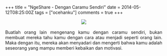 +++
title = "NgeShare - Dengan Caramu Sendiri"
date = 2014-05-12T08:25:00Z
tags = ["ocehanku"]
comments = true
+++

<center><img border="0" data-original-height="600" data-original-width="1200" src="https://3.bp.blogspot.com/-alaQ8TC6Kks/XNq5ykdGKMI/AAAAAAAATp0/kW2-_7H-GMgcbVXt2Ns8NdVnW8eED4RlQCLcBGAs/s1600/caramu.png" /></center><br /><div style="text-align: justify;">Buatlah orang lain mengenang kamu dengan caramu sendiri, bukan membuat mereka tahu kamu dengan cara atau menjadi seperti orang lain. Maka dengan itu, mereka akan menyadari dan mengerti bahwa kamu adalah seseorang yang mampu memberi kebaikan dan motivasi.</div>
